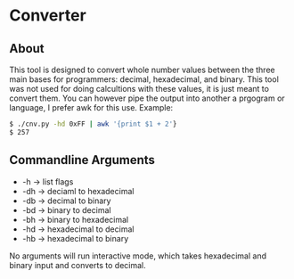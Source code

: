 # Converter

## About
This tool is designed to convert whole number values between the three main
bases for programmers: decimal, hexadecimal, and binary. This tool was not
used for doing calcultions with these values, it is just meant to convert
them. You can however pipe the output into another a prgogram or language, I
prefer awk for this use. Example:
```bash
$ ./cnv.py -hd 0xFF | awk '{print $1 + 2'}
$ 257
```

## Commandline Arguments
* -h -> list flags 
* -dh -> deciaml to hexadecimal
* -db -> decimal to binary
* -bd -> binary to decimal
* -bh -> binary to hexadecimal
* -hd -> hexadecimal to decimal
* -hb -> hexadecimal to binary  

No arguments will run interactive mode, which takes hexadecimal and binary
input and converts to decimal.

